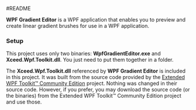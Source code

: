 #README

**WPF Gradient Editor** is a WPF application that enables you to preview and create linear gradient brushes for use in a WPF application.

### Setup ###

This project uses only two binaries: **WpfGradientEditor.exe** and **Xceed.Wpf.Toolkit.dll**. You just need to put them together in a folder.

The **Xceed.Wpf.Toolkit.dll** referenced by **WPF Gradient Editor** is included in this project. It was built
from the source code provided by the [Extended WPF Toolkit™ Community Edition](http://wpftoolkit.codeplex.com/)
project. Nothing was changed in their source code. However, if you prefer, you may download the source code (or the binaries)
from the Extended WPF Toolkit™ Community Edition project and use those.